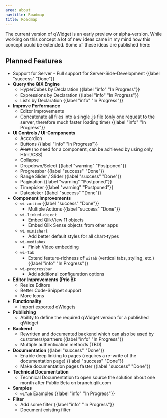 ```yaml
---
area: about
navtitle: Roadmap
title: Roadmap
---
```


The current version of qWidget is an early preview or alpha-version. While working on this concept a lot of new ideas came in my mind how this concept could be extended.
Some of these ideas are published here:

## Planned Features

* Support for Server - Full support for Server-Side-Development {{label "success" "Done"}}
* **Query the QIX Engine**
	* HyperCubes by Declaration {{label "info" "In Progress"}}
	* Expressions by Declaration {{label "info" "In Progress"}}
	* Lists by Declaration {{label "info" "In Progress"}}
* **Improve Performance**
	* Editor Improvements
	* Concatenate all files into a single .js file (only one request to the server, therefore much faster loading time)  {{label "info" "In Progress"}}
* **UI Controls / UI-Components**
	* Accordion
	* Buttons {{label "info" "In Progress"}}
	* ~~Alert~~ (no need for a component, can be achieved by using only Html/CSS)
	* Collapse
	* Dropdown/Select {{label "warning" "Postponed"}}
	* Progressbar {{label "success" "Done"}}
	* Range Slider / Slider {{label "success" "Done"}}
	* Pagination {{label "warning" "Postponed"}}
	* Timepicker {{label "warning" "Postponed"}}
	* Datepicker {{label "success" "Done"}}
* **Component Improvements**
	* `wi-action` {{label "success" "Done"}}
		* Multiple Actions {{label "success" "Done"}}
	* `wi-linked-object`
		* Embed QlikView 11 objects
		* Embed Qlik Sense objects from other apps
	* `wi-minichart`
		* Add better default styles for all chart-types
	* `wi-mediabox`
		* Finish Video embedding
	* `wi-tab`
		* Extend feature-richness of `wiTab` (vertical tabs, styling, etc.) {{label "info" "In Progress"}}
	* `wi-progressbar`
		* Add additional configuration options
* **Editor Improvements (Prio B):**
	* Resize Editors
	* Better Code-Snippet support
	* More Icons
* **Functionality**
	* Import exported qWidgets
* **Publishing**
	* Ability to define the required qWidget version for a published qWidget
* **Backend**
	* Rewritten and documented backend which can also be used by customers/partners {{label "info" "In Progress"}}
	* Multiple authentication methods (TBD)
* **Documentation** {{label "success" "Done"}}
	* Enable deep linking to pages (requires a re-write of the documentation page) {{label "success" "Done"}}
	* Make documentation pages faster {{label "success" "Done"}}
* **Technical Documentation**
	* Technical Documentation to open source the solution about one month after Public Beta on branch.qlik.com
* **Samples**
	* `wiTab` Examples {{label "info" "In Progress"}}
* **Filter**
	* Add some filter {{label "info" "In Progress"}}
	* Document existing filter

